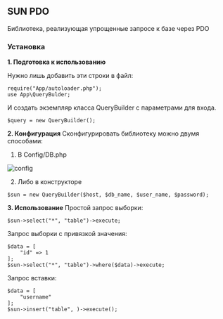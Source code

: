 ## SUN PDO

Библиотека, реализующая упрощенные запросе к базе через PDO

### Установка

**1. Подготовка к использованию**

Нужно лишь добавить эти строки в файл:
```
require("App/autoloader.php");
use App\QueryBulder;
```
И создать экземпляр класса QueryBuilder с параметрами для входа.
```
$query = new QueryBuilder();
```
**2. Конфигурация**
Сконфигурировать библиотеку можно двумя способами:
1. В Config/DB.php

![config](https://pp.userapi.com/c638529/v638529826/4ce7c/wbMhXjv9AEQ.jpg)


2. Либо в конструкторе
```
$sun = new QueryBuilder($host, $db_name, $user_name, $password);
```

**3. Использование**
Простой запрос выборки:
```
$sun->select("*", "table")->execute;
```

Запрос выборки с привязкой значения:
```
$data = [
    "id" => 1
];
$sun->select("*", "table")->where($data)->execute;
```

Запрос вставки:
```
$data = [
    "username"
];
$sun->insert("table", )->execute();
```
